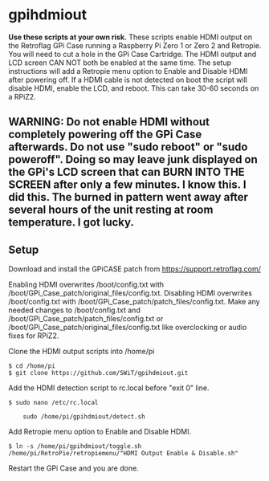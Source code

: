 # gpihdmiout
**Use these scripts at your own risk.**  These scripts enable HDMI output on the Retroflag GPi Case running a Raspberry Pi Zero 1 or Zero 2 and Retropie. You will need to cut a hole in the GPi Case Cartridge. The HDMI output and LCD screen CAN NOT both be enabled at the same time. The setup instructions will add a Retropie menu option to Enable and Disable HDMI after powering off.  If a HDMI cable is not detected on boot the script will disable HDMI, enable the LCD, and reboot. This can take 30-60 seconds on a RPiZ2.

## **WARNING**: Do not enable HDMI without completely powering off the GPi Case afterwards. Do not use "sudo reboot" or "sudo poweroff".  Doing so may leave junk displayed on the GPi's LCD screen that can BURN INTO THE SCREEN after only a few minutes. I know this. I did this. The burned in pattern went away after several hours of the unit resting at room temperature. I got lucky.


## Setup
Download and install the GPiCASE patch from https://support.retroflag.com/

Enabling HDMI overwrites /boot/config.txt with /boot/GPi_Case_patch/original_files/config.txt. Disabling HDMI overwrites /boot/config.txt with /boot/GPi_Case_patch/patch_files/config.txt. Make any needed changes to /boot/config.txt and /boot/GPi_Case_patch/patch_files/config.txt or /boot/GPi_Case_patch/original_files/config.txt like overclocking or audio fixes for RPiZ2. 

Clone the HDMI output scripts into /home/pi
```
$ cd /home/pi
$ git clone https://github.com/SWiT/gpihdmiout.git
```

Add the HDMI detection script to rc.local before "exit 0" line.
```
$ sudo nano /etc/rc.local

    sudo /home/pi/gpihdmiout/detect.sh
```

Add Retropie menu option to Enable and Disable HDMI.
```
$ ln -s /home/pi/gpihdmiout/toggle.sh /home/pi/RetroPie/retropiemenu/"HDMI Output Enable & Disable.sh"
```

Restart the GPi Case and you are done.
